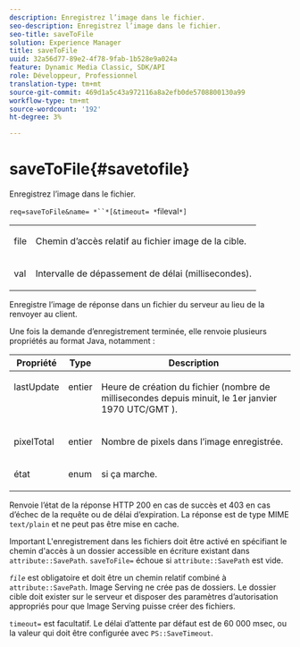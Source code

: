```yaml
---
description: Enregistrez l’image dans le fichier.
seo-description: Enregistrez l’image dans le fichier.
seo-title: saveToFile
solution: Experience Manager
title: saveToFile
uuid: 32a56d77-89e2-4f78-9fab-1b528e9a024a
feature: Dynamic Media Classic, SDK/API
role: Développeur, Professionnel
translation-type: tm+mt
source-git-commit: 469d1a5c43a972116a8a2efb0de5708800130a99
workflow-type: tm+mt
source-wordcount: '192'
ht-degree: 3%

---
```



# saveToFile{#savetofile}

Enregistrez l’image dans le fichier.

`req=saveToFile&name= *``*[&timeout= *`fileval`*]`

<table id="simpletable_5674FD9655FE4CDDB0E5DC8655890A66"> 
 <tr class="strow"> 
  <td class="stentry"> <p><span class="varname"> file</span> </p> </td> 
  <td class="stentry"> <p>Chemin d’accès relatif au fichier image de la cible. </p></td> 
 </tr> 
 <tr class="strow"> 
  <td class="stentry"> <p><span class="varname"> val</span> </p></td> 
  <td class="stentry"> <p>Intervalle de dépassement de délai (millisecondes). </p></td> 
 </tr> 
</table>

Enregistre l’image de réponse dans un fichier du serveur au lieu de la renvoyer au client.

Une fois la demande d’enregistrement terminée, elle renvoie plusieurs propriétés au format Java, notamment :

<table id="table_8BA8F75A0B7241BAB9B4359F97C21137"> 
 <thead> 
  <tr> 
   <th class="entry"> <b> Propriété</b> </th> 
   <th class="entry"> <b> Type</b> </th> 
   <th class="entry"> <b> Description</b> </th> 
  </tr> 
 </thead>
 <tbody> 
  <tr valign="top"> 
   <td> <p> <span class="codeph"> lastUpdate</span> </p> </td> 
   <td> <p> entier </p> </td> 
   <td> <p>Heure de création du fichier (nombre de millisecondes depuis minuit, le 1er janvier 1970 UTC/GMT ). </p> </td> 
  </tr> 
  <tr valign="top"> 
   <td> <p> <span class="codeph"> pixelTotal</span> </p> </td> 
   <td> <p> entier </p> </td> 
   <td> <p> Nombre de pixels dans l’image enregistrée. </p> </td> 
  </tr> 
  <tr valign="top"> 
   <td> <p> <span class="codeph"> état</span> </p> </td> 
   <td> <p> enum </p> </td> 
   <td> <p> <span class="codeph"> si </span> ça marche. </p> </td> 
  </tr> 
 </tbody> 
</table>

Renvoie l’état de la réponse HTTP 200 en cas de succès et 403 en cas d’échec de la requête ou de délai d’expiration. La réponse est de type MIME `text/plain` et ne peut pas être mise en cache.

Important L&#39;enregistrement dans les fichiers doit être activé en spécifiant le chemin d&#39;accès à un dossier accessible en écriture existant dans `attribute::SavePath`. `saveToFile=` échoue si  `attribute::SavePath` est vide.

*`file`* est obligatoire et doit être un chemin relatif combiné à  `attribute::SavePath`. Image Serving ne crée pas de dossiers. Le dossier cible doit exister sur le serveur et disposer des paramètres d’autorisation appropriés pour que Image Serving puisse créer des fichiers.

`timeout=` est facultatif. Le délai d’attente par défaut est de 60 000 msec, ou la valeur qui doit être configurée avec `PS::SaveTimeout`.
